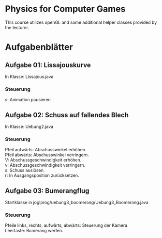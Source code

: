 # Physics for Computer Games

This course utilizes openGL and some additional helper classes provided by the lecturer.


# Aufgabenblätter

## Aufgabe 01: Lissajouskurve

In Klasse: Lissajous.java

### Steuerung  
s: Animation pausieren


## Aufgabe 02: Schuss auf fallendes Blech

In Klasse: Uebung2.java

### Steuerung  
Pfeil aufwärts: Abschusswinkel erhöhen.  
Pfeil abwärts: Abschusswinkel verringern.  
V: Abschussgeschwindigkeit erhöhen.  
v: Abschussgeschwindigkeit verringern.  
s: Schuss auslösen.  
r: In Ausgangsposition zurücksetzen.  


## Aufgabe 03: Bumerangflug

Startklasse in joglprog/uebung3_boomerang/Uebung3_Boomerang.java

### Steuerung
Pfeile links, rechts, aufwärts, abwärts:	Steuerung der Kamera.  
Leertaste:	Bumerang werfen.